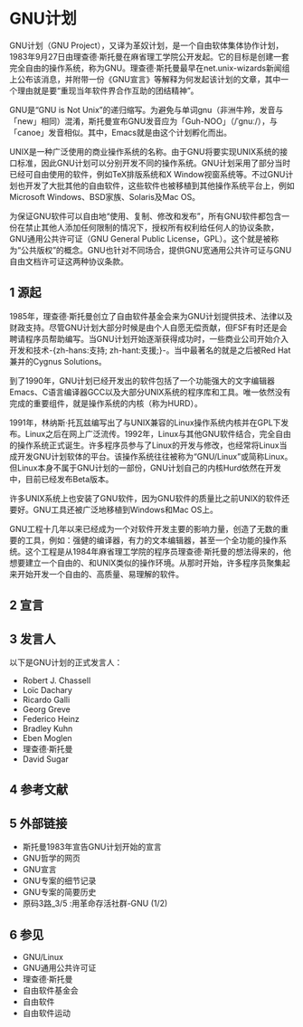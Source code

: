 # GNU计划



GNU计划（GNU Project），又译为革奴计划，是一个自由软体集体协作计划，1983年9月27日由理查德·斯托曼在麻省理工学院公开发起。它的目标是创建一套完全自由的操作系统，称为GNU。理查德·斯托曼最早在net.unix-wizards新闻组上公布该消息，并附带一份《GNU宣言》等解释为何发起该计划的文章，其中一个理由就是要“重现当年软件界合作互助的团结精神”。

GNU是“GNU is Not Unix”的递归缩写。为避免与单词gnu（非洲牛羚，发音与「new」相同）混淆，斯托曼宣布GNU发音应为「Guh-NOO」（/ˈgnuː/），与「canoe」发音相似。其中，Emacs就是由这个计划孵化而出。

UNIX是一种广泛使用的商业操作系统的名称。由于GNU将要实现UNIX系统的接口标准，因此GNU计划可以分别开发不同的操作系统。GNU计划采用了部分当时已经可自由使用的软件，例如TeX排版系统和X Window视窗系统等。不过GNU计划也开发了大批其他的自由软件，这些软件也被移植到其他操作系统平台上，例如Microsoft Windows、BSD家族、Solaris及Mac OS。

为保证GNU软件可以自由地“使用、复制、修改和发布”，所有GNU软件都包含一份在禁止其他人添加任何限制的情况下，授权所有权利给任何人的协议条款，GNU通用公共许可证（GNU General Public License，GPL）。这个就是被称为“公共版权”的概念。GNU也针对不同场合，提供GNU宽通用公共许可证与GNU自由文档许可证这两种协议条款。



## 1 源起

1985年，理查德·斯托曼创立了自由软件基金会来为GNU计划提供技术、法律以及财政支持。尽管GNU计划大部分时候是由个人自愿无偿贡献，但FSF有时还是会聘请程序员帮助编写。当GNU计划开始逐渐获得成功时，一些商业公司开始介入开发和技术-{zh-hans:支持; zh-hant:支援;}-。当中最著名的就是之后被Red Hat兼并的Cygnus Solutions。

到了1990年，GNU计划已经开发出的软件包括了一个功能强大的文字编辑器Emacs、C语言编译器GCC以及大部分UNIX系统的程序库和工具。唯一依然没有完成的重要组件，就是操作系统的内核（称为HURD）。

1991年，林纳斯·托瓦兹编写出了与UNIX兼容的Linux操作系统内核并在GPL下发布。Linux之后在网上广泛流传。1992年，Linux与其他GNU软件结合，完全自由的操作系统正式诞生。许多程序员参与了Linux的开发与修改，也经常将Linux当成开发GNU计划软体的平台。该操作系统往往被称为“GNU/Linux”或简称Linux。但Linux本身不属于GNU计划的一部份，GNU计划自己的内核Hurd依然在开发中，目前已经发布Beta版本。

许多UNIX系统上也安装了GNU软件，因为GNU软件的质量比之前UNIX的软件还要好。GNU工具还被广泛地移植到Windows和Mac OS上。

GNU工程十几年以来已经成为一个对软件开发主要的影响力量，创造了无数的重要的工具，例如：强健的编译器，有力的文本编辑器，甚至一个全功能的操作系统。这个工程是从1984年麻省理工学院的程序员理查德·斯托曼的想法得来的，他想要建立一个自由的、和UNIX类似的操作环境。从那时开始，许多程序员聚集起来开始开发一个自由的、高质量、易理解的软件。



## 2 宣言



## 3 发言人

以下是GNU计划的正式发言人：

* Robert J. Chassell
* Loïc Dachary
* Ricardo Galli
* Georg Greve
* Federico Heinz
* Bradley Kuhn
* Eben Moglen
* 理查德·斯托曼
* David Sugar



## 4 参考文献



## 5 外部链接

* 斯托曼1983年宣告GNU计划开始的宣言
* GNU哲学的网页
* GNU宣言
* GNU专案的细节记录
* GNU专案的简要历史
* 原码3路_3/5 :用革命存活社群-GNU (1/2)



## 6 参见

* GNU/Linux
* GNU通用公共许可证
* 理查德·斯托曼
* 自由软件基金会
* 自由软件
* 自由软件运动



